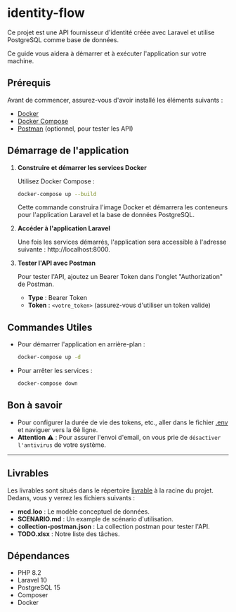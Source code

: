 # identity-flow

Ce projet est une API fournisseur d'identité créée avec Laravel et utilise PostgreSQL comme base de données.

Ce guide vous aidera à démarrer et à exécuter l'application sur votre machine.

## Prérequis

Avant de commencer, assurez-vous d'avoir installé les éléments suivants :

- [Docker](https://www.docker.com/get-started)
- [Docker Compose](https://docs.docker.com/compose/install/)
- [Postman](https://www.postman.com/) (optionnel, pour tester les API)

## Démarrage de l'application

1. **Construire et démarrer les services Docker**

   Utilisez Docker Compose :
    ```bash
    docker-compose up --build
    ```
   Cette commande construira l'image Docker et démarrera les conteneurs pour l'application Laravel et la base de données PostgreSQL.

2. **Accéder à l'application Laravel**

   Une fois les services démarrés, l'application sera accessible à l'adresse suivante : http://localhost:8000.

3. **Tester l'API avec Postman**

   Pour tester l'API, ajoutez un Bearer Token dans l'onglet "Authorization" de Postman.
    - **Type** : Bearer Token
    - **Token** : `<votre_token>` (assurez-vous d'utiliser un token valide)

## Commandes Utiles

- Pour démarrer l'application en arrière-plan :
    ```bash
    docker-compose up -d
    ```
- Pour arrêter les services :
    ```bash
    docker-compose down
    ```

## Bon à savoir 

- Pour configurer la durée de vie des tokens, etc., aller dans le fichier [.env](.env) et naviguer vers la 6è ligne. 
- **Attention** ⚠️ : Pour assurer l'envoi d'email, on vous prie de ``désactiver l'antivirus`` de votre système.

---  

## Livrables

Les livrables sont situés dans le répertoire [livrable](livrable) à la racine du projet. Dedans, vous y verrez les fichiers suivants :
- **mcd.loo** : Le modèle conceptuel de données.
- **SCENARIO.md** : Un example de scénario d'utilisation.
- **collection-postman.json** : La collection postman pour tester l'API.
- **TODO.xlsx** : Notre liste des tâches.

## Dépendances

- PHP 8.2
- Laravel 10
- PostgreSQL 15
- Composer
- Docker
